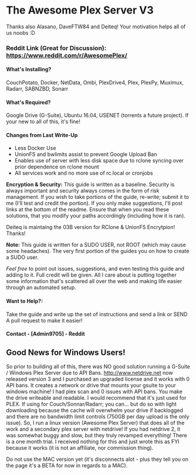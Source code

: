 # The Awesome Plex Server V3

Thanks also Alasano, DaveFTW84 and Deiteq! Your motivation helps all of us noobs :D

### Reddit Link (Great for Discussion): https://www.reddit.com/r/AwesomePlex/

#### What's Installing?

CouchPotato, Docker, NetData, Ombi, PlexDrive4, Plex, PlexPy, Muximux, Radarr, SABNZBD, Sonarr

#### What's Required?
Google Drive (G-Suite), Ubuntu 16.04, USENET (torrents a future project).  If your new to all of this, it's fine!

#### Changes from Last Write-Up
 - Less Docker Use
 - UnionFS and bwlimits assist to prevent Google Upload Ban
 - Enables use of server with less disk space due to rclone syncing over prior dependence on rclone mount
 - All services work and no more use of rc.local or cronjobs

**Encryption & Security:** This guide is written as a baseline.  Security is always important and security always comes in the form of risk management.  If you wish to take portions of the guide, re-write; submit it to me (I'll test and credit the portion).  If you only make suggestions, I'll post links at the bottom of the readme.  Ensure that when you read these solutions, that you modify your paths accordingly (including how it is ran).

Deiteq is maintaing the 03B version for RClone & UnionFS Encrytpion! Thanks!

**Note:** This guide is written for a SUDO USER, not ROOT (which may cause some headaches).  The very first portion of the guides you on how to create a SUDO user.

*Feel free* to point out issues, suggestions, and even testing this guide and adding to it.  Full credit will be given.  All I care about is putting together some information that's scattered all over the web and making life easier through an automated setup.

#### Want to Help?:
Take the guide and write up the set of instructions and send a link or SEND A pull request to make it easier!

#### Contact  - [Admin9705] - Reddit

## Good News for Windows Users! 
So prior to building all of this, there was NO good solution running a G-Suite / Windows Plex Server due to API Bans. http://www.netdrive.net now released version 3 and I purchased an upgraded license and it works with 0 API bans.  It creates a network or drive that mounts your gsuite to your windows machine!  I had plex scan and 0 issues with API bans.  You make the drive writeable and readable.  I would recommend that it's just used for PLEX.  If using for Couch/Sonnar/Radarr; you can... but do so with light downloading because the cache will overwhelm your drive if backlogged and there are no bandwidth limit controls (750GB per day upload is the only issue).  So, I run a linux version (Awesome Plex Server) that does all of the work and a secondary plex server with netdrive! If you had netdrive 2, it was somewhat buggy and slow, but they truly revamped everything! There is a one month trial. I received nothing for this and just wrote this as FYI because it works (it is not an affiliate, nor commission thing).  

Do not use the MAC version yet (it's disconnects alot - plus they tell you on the page it's a BETA for now in regards to a MAC).
